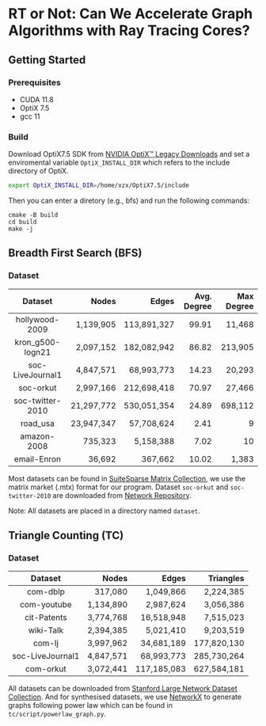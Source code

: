 # RT or Not: Can We Accelerate Graph Algorithms with Ray Tracing Cores?

## Getting Started
### Prerequisites
- CUDA 11.8
- OptiX 7.5
- gcc 11

### Build

Download OptiX7.5 SDK from [NVIDIA OptiX™ Legacy Downloads](https://developer.nvidia.com/designworks/optix/downloads/legacy) and set a enviromental variable `OptiX_INSTALL_DIR` which refers to the include directory of OptiX.
```bash
export OptiX_INSTALL_DIR=/home/xzx/OptiX7.5/include
```
Then you can enter a diretory (e.g., bfs) and run the following commands:
```shell
cmake -B build
cd build
make -j
```


## Breadth First Search (BFS)
### Dataset

| Dataset | Nodes | Edges | Avg. Degree | Max Degree |
| :----: | ----:  |  ----:  | ----:  |  ----:  |
|hollywood-2009 | 1,139,905 |113,891,327 |99.91 |11,468 |
|kron_g500-logn21 | 2,097,152 | 182,082,942 | 86.82 | 213,905|
|soc-LiveJournal1 | 4,847,571 |68,993,773 |14.23 |20,293|
|soc-orkut | 2,997,166 |212,698,418 |70.97 |27,466|
|soc-twitter-2010 | 21,297,772 |530,051,354 |24.89 |698,112 |
|road_usa | 23,947,347 |57,708,624 |2.41 |9|
|amazon-2008 | 735,323 | 5,158,388 | 7.02 | 10 |
|email-Enron | 36,692 | 367,662 | 10.02 | 1,383 |

Most datasets can be found in [SuiteSparse Matrix Collection](https://sparse.tamu.edu/), we use the matrix market (.mtx) format for our program. Dataset `soc-orkut` and `soc-twitter-2010` are downloaded from [Network Repository](https://networkrepository.com/networks.php).

Note: All datasets are placed in a directory named `dataset`.

## Triangle Counting (TC)
### Dataset

| Dataset | Nodes | Edges | Triangles |
| :----: | ----:  |  ----:  | ----:  |
|com-dblp | 317,080 | 1,049,866 | 2,224,385 |
|com-youtube | 1,134,890 | 2,987,624 | 3,056,386 |
|cit-Patents | 3,774,768 | 16,518,948 | 7,515,023 |
|wiki-Talk | 2,394,385 | 5,021,410 | 9,203,519 |
|com-lj | 3,997,962 | 34,681,189 | 177,820,130 |
|soc-LiveJournal1 | 4,847,571 | 68,993,773 | 285,730,264 |
|com-orkut | 3,072,441 | 117,185,083 | 627,584,181 |

All datasets can be downloaded from [Stanford Large Network Dataset Collection](https://snap.stanford.edu/data/). And for synthesised datasets, we use [NetworkX](https://networkx.org/) to generate graphs following power law which can be found in `tc/script/powerlaw_graph.py`.